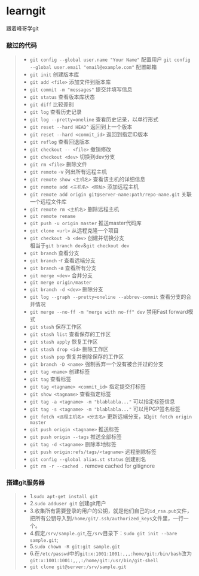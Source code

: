 # learngit
跟着峰哥学git

### 敲过的代码
>* `git config --global user.name "Your Name"`	配置用户
   `git config --global user.email "email@example.com"`	配置邮箱
>* `git init`	创建版本库
>* `git add <file>`	添加文件到版本库
>* `git commit -m "messages"`	提交并填写信息
>* `git status`	查看版本库状态
>* `git diff`	比较差别
>* `git log`	查看历史记录
>* `git log --pretty=oneline`	查看历史记录，以单行形式
>* `git reset --hard HEAD^`	返回到上一个版本
>* `git reset --hard <commit_id>`	返回到指定ID版本
>* `git reflog`	查看回退版本
>* `git checkout -- <file>`	撤销修改
>* `git checkout <dev>`	切换到dev分支
>* `git rm <file>`	删除文件
>* `git remote`	-v	列出所有远程主机
>* `git remote show <主机名>`	查看该主机的详细信息
>* `git remote add <主机名> <网址>`	添加远程主机
>* `git remote add origin git@server-name:path/repo-name.git`	关联一个远程文件库
>* `git remote rm <主机名>`	删除远程主机
>* `git remote rename`	
>* `git push -u origin master`	推送master代码库
>* `git clone <url>`	从远程克隆一个项目
>* `git checkout -b <dev>`	创建并切换分支    
	相当于`git branch dev`&`git checkout dev`
>* `git branch`	查看分支
>* `git branch` -r	查看远端分支
>* `git branch` -a	查看所有分支
>* `git merge <dev>`	合并分支
>* `git merge origin/master`	
>* `git branch -d <dev>`	删除分支
>* `git log --graph --pretty=oneline --abbrev-commit`	查看分支的合并情况
>* `git merge --no-ff -m "merge with no-ff" dev`	禁用Fast forward模式
>* `git stash`	保存工作区
>* `git stash list`	查看保存的工作区
>* `git stash apply`	恢复工作区
>* `git stash drop <id>`	删除工作区
>* `git stash pop`	恢复并删除保存的工作区
>* `git branch -D <name>`	强制丢弃一个没有被合并过的分支
>* `git tag <name>`	创建标签
>* `git tag`	查看标签
>* `git tag <tagname> <commit_id>`	指定提交打标签
>* `git show <tagname>`	查看指定标签
>* `git tag -a <tagname> -m "blablabla..."`	可以指定标签信息
>* `git tag -s <tagname> -m "blablabla..."`	可以用PGP签名标签
>* `git fetch <远程主机名> <分支名>` 更新远端分支，如`git fetch origin master`
>* `git push origin <tagname>`	推送标签
>* `git push origin --tags`	推送全部标签
>* `git tag -d <tagname>`	删除本地标签
>* `git push origin:refs/tags/<tagname>`	远程删除标签
>* `git config --global alias.st status`	创建别名
>* `git rm -r --cached .`	remove cached for gitignore

### 搭建git服务器
>* 1.`sudo apt-get install git`
>* 2.`sudo adduser git`	创建git用户
>* 3.收集所有需要登录的用户的公钥，就是他们自己的`id_rsa.pub`文件，
把所有公钥导入到`/home/git/.ssh/authorized_keys`文件里，一行一个。
>* 4.假定`/srv/sample.git`,在`/srv`目录下：`sudo git init --bare sample.git`;
>* 5.`sudo chown -R git:git sample.git`
>* 6.在`/etc/passwd`中的`git:x:1001:1001:,,,:home/git:/bin/bash`改为`git:x:1001:1001:,,,:/home/git:/usr/bin/git-shell`
>* `git clone git@server:/srv/sample.git`
